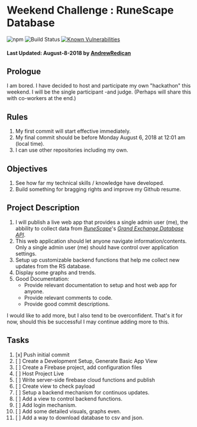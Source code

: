 # Weekend Challenge : RuneScape Database

![npm](https://img.shields.io/npm/v/runescape-database.svg) ![Build Status](https://travis-ci.com/AndrewRedican/runescape-database.svg?branch=master) [![Known Vulnerabilities](https://snyk.io/test/github/AndrewRedican/runescape-database/badge.svg)](https://snyk.io/test/github/AndrewRedican/runescape-database)

#### Last Updated: August-8-2018 by [**AndrewRedican**](https://github.com/AndrewRedican)

## Prologue

I am bored.
I have decided to host and participate my own "hackathon" this weekend.
I will be the single participant -and judge. (Perhaps will share this with co-workers at the end.)

## Rules

1. My first commit will start effective immediately.
2. My final commit should be before Monday August 6, 2018 at 12:01 am (local time).
3. I can use other repositories including my own.

## Objectives
1. See how far my technical skills / knowledge have developed.
2. Build something for bragging rights and improve my Github resume.

## Project Description

1. I will publish a live web app that provides a single admin user (me), the abbility to collect data from [*RuneScape*](http://runescape.com)'s [*Grand Exchange Database API*](http://runescape.wikia.com/wiki/Application_programming_interface).
2. This web application should let anyone navigate information/contents. Only a single admin user (me) should have control over application settings.
3. Setup up customizable backend functions that help me collect new updates from the RS database.
4. Display some graphs and trends.
5. Good Documentation:
   + Provide relevant documentation to setup and host web app for anyone.
   + Provide relevant comments to code.
   + Provide good commit descriptions.

I would like to add more, but I also tend to be overconfident. That's it for now, should this be successful I may continue adding more to this.

## Tasks

1. [x] Push initial commit
2. [ ] Create a Development Setup, Generate Basic App View 
3. [ ] Create a Firebase project, add configuration files
4. [ ] Host Project Live
5. [ ] Write server-side firebase cloud functions and publish
6. [ ] Create view to check payload
7. [ ] Setup a backend mechanism for continuos updates.
8. [ ] Add a view to control backend functions.
9. [ ] Add login mechanism.
10. [ ] Add some detailed visuals, graphs even.
11. [ ] Add a way to download database to csv and json.
